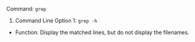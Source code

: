 Command: `grep`

1. Command Line Option 1: `grep -h` <br/>
- Function: Display the matched lines, but do not display the filenames.






